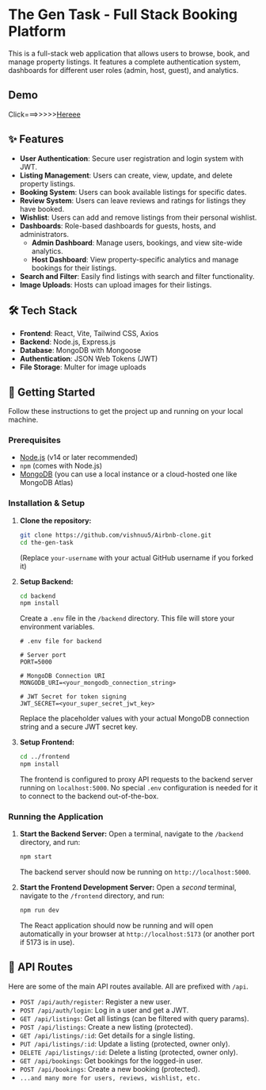 # The Gen Task - Full Stack Booking Platform

This is a full-stack web application that allows users to browse, book, and manage property listings. It features a complete authentication system, dashboards for different user roles (admin, host, guest), and analytics.

## Demo

Click===>>>>>[Hereee](https://airbnb-clone-henna-nine.vercel.app)

## ✨ Features

- **User Authentication**: Secure user registration and login system with JWT.
- **Listing Management**: Users can create, view, update, and delete property listings.
- **Booking System**: Users can book available listings for specific dates.
- **Review System**: Users can leave reviews and ratings for listings they have booked.
- **Wishlist**: Users can add and remove listings from their personal wishlist.
- **Dashboards**: Role-based dashboards for guests, hosts, and administrators.
  - **Admin Dashboard**: Manage users, bookings, and view site-wide analytics.
  - **Host Dashboard**: View property-specific analytics and manage bookings for their listings.
- **Search and Filter**: Easily find listings with search and filter functionality.
- **Image Uploads**: Hosts can upload images for their listings.

## 🛠️ Tech Stack

- **Frontend**: React, Vite, Tailwind CSS, Axios
- **Backend**: Node.js, Express.js
- **Database**: MongoDB with Mongoose
- **Authentication**: JSON Web Tokens (JWT)
- **File Storage**: Multer for image uploads

## 🚀 Getting Started

Follow these instructions to get the project up and running on your local machine.

### Prerequisites

- [Node.js](https://nodejs.org/) (v14 or later recommended)
- `npm` (comes with Node.js)
- [MongoDB](https://www.mongodb.com/try/download/community) (you can use a local instance or a cloud-hosted one like MongoDB Atlas)

### Installation & Setup

1.  **Clone the repository:**
    ```bash
    git clone https://github.com/vishnuu5/Airbnb-clone.git
    cd the-gen-task
    ```
    (Replace `your-username` with your actual GitHub username if you forked it)

2.  **Setup Backend:**
    ```bash
    cd backend
    npm install
    ```
    Create a `.env` file in the `/backend` directory. This file will store your environment variables.
    ```
    # .env file for backend

    # Server port
    PORT=5000

    # MongoDB Connection URI
    MONGODB_URI=<your_mongodb_connection_string>

    # JWT Secret for token signing
    JWT_SECRET=<your_super_secret_jwt_key>
    ```
    Replace the placeholder values with your actual MongoDB connection string and a secure JWT secret key.

3.  **Setup Frontend:**
    ```bash
    cd ../frontend
    npm install
    ```
    The frontend is configured to proxy API requests to the backend server running on `localhost:5000`. No special `.env` configuration is needed for it to connect to the backend out-of-the-box.

### Running the Application

1.  **Start the Backend Server:**
    Open a terminal, navigate to the `/backend` directory, and run:
    ```bash
    npm start
    ```
    The backend server should now be running on `http://localhost:5000`.

2.  **Start the Frontend Development Server:**
    Open a *second* terminal, navigate to the `/frontend` directory, and run:
    ```bash
    npm run dev
    ```
    The React application should now be running and will open automatically in your browser at `http://localhost:5173` (or another port if 5173 is in use).



## 🔐 API Routes

Here are some of the main API routes available. All are prefixed with `/api`.

-   `POST /api/auth/register`: Register a new user.
-   `POST /api/auth/login`: Log in a user and get a JWT.
-   `GET /api/listings`: Get all listings (can be filtered with query params).
-   `POST /api/listings`: Create a new listing (protected).
-   `GET /api/listings/:id`: Get details for a single listing.
-   `PUT /api/listings/:id`: Update a listing (protected, owner only).
-   `DELETE /api/listings/:id`: Delete a listing (protected, owner only).
-   `GET /api/bookings`: Get bookings for the logged-in user.
-   `POST /api/bookings`: Create a new booking (protected).
-   `...and many more for users, reviews, wishlist, etc.`
